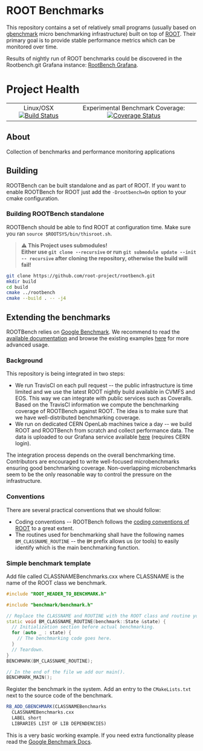 # ROOT Benchmarks

This repository contains a set of relatively small programs (usually based on [gbenchmark](https://github.com/google/benchmark) micro benchmarking infrastructure) built on top of [ROOT](https://github.com/root-project/root). Their primary goal is to provide stable performance metrics which can be monitored over time.

Results of nightly run of ROOT benchmarks could be discovered in the Rootbench.git Grafana instance: [RootBench Grafana](https://rootbnch-grafana-test.cern.ch/).

# Project Health
|       |     |
| :---: |:---:|
| Linux/OSX [![Build Status](https://travis-ci.org/root-project/rootbench.svg?branch=master)](https://travis-ci.org/root-project/rootbench) | Experimental Benchmark Coverage: [![Coverage Status](https://coveralls.io/repos/github/root-project/rootbench/badge.svg?branch=master)](https://coveralls.io/github/root-project/rootbench?branch=master)  |  


## About
Collection of benchmarks and performance monitoring applications

## Building
ROOTBench can be built standalone and as part of ROOT. If you want to enable ROOTBench for ROOT just add the `-Drootbench=On` option to your cmake configuration.

### Building ROOTBench standalone
ROOTBench should be able to find ROOT at configuration time. Make sure you ran `source $ROOTSYS/bin/thisroot.sh`.

> **:warning: This Project uses submodules!**  
> **Either use `git clone --recursive` or run `git submodule update --init -- recursive` after cloning the repository, otherwise the build will fail!**
```bash
git clone https://github.com/root-project/rootbench.git
mkdir build
cd build
cmake ../rootbench
cmake --build . -- -j4
```
## Extending the benchmarks
ROOTBench relies on [Google Benchmark](https://github.com/google/benchmark). We recommend to read the [available documentation](https://github.com/google/benchmark/blob/master/README.md) and browse the existing examples [here](https://github.com/google/benchmark/tree/master/test) for more advanced usage.

### Background
This repository is being integrated in two steps:
  * We run TravisCI on each pull request -- the public infrastructure is time limited and we use the latest ROOT nightly build available in CVMFS and EOS. This way we can integrate with public services such as Coveralls. Based on the TravisCI information we compute the benchmarking coverage of ROOTBench against ROOT. The idea is to make sure that we have well-distributed benchmarking coverage.
  * We run on dedicated CERN OpenLab machines twice a day -- we build ROOT and ROOTBench from scratch and collect performance data. The data is uploaded to our Grafana service available [here](https://rootbnch-grafana-test.cern.ch) (requires CERN login).
  
The integration process depends on the overall benchmarking time. Contributors are encouraged to write well-focused microbenchmarks ensuring good benchmarking coverage. Non-overlapping microbenchmarks seem to be the only reasonable way to control the pressure on the infrastructure.

### Conventions
There are several practical conventions that we should follow:
  * Coding conventions -- ROOTBench follows the [coding conventions of ROOT](https://root.cern.ch/coding-conventions) to a great extent.
  * The routines used for benchmarking shall have the following names `BM_CLASSNAME_ROUTINE` -- the `BM` prefix allows us (or tools) to easily identify which is the main benchmarking function.  

### Simple benchmark template
Add file called CLASSNAMEBenchmarks.cxx where CLASSNAME is the name of the ROOT class we benchmark.

```cpp
#include "ROOT_HEADER_TO_BENCHMARK.h"

#include "benchmark/benchmark.h"

// Replace the CLASSNAME and ROUTINE with the ROOT class and routine you are benchmarking respectively. 
static void BM_CLASSNAME_ROUTINE(benchmark::State &state) {
  // Initialization section before actual benchmarking.
  for (auto _ : state) {
    // The benchmarking code goes here.
  }
  // Teardown.
}
BENCHMARK(BM_CLASSNAME_ROUTINE);

// In the end of the file we add our main().
BENCHMARK_MAIN();
```

Register the benchmark in the system. Add an entry to the `CMakeLists.txt` next to the source code of the benchmark.

```cmake
RB_ADD_GBENCHMARK(CLASSNAMEBenchmarks
  CLASSNAMEBenchmarks.cxx
  LABEL short
  LIBRARIES LIST OF LIB DEPENDENCIES)
```

This is a very basic working example. If you need extra functionality please read the [Google Benchmark Docs](https://github.com/google/benchmark/blob/master/README.md).
